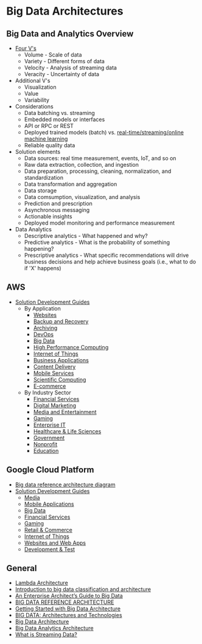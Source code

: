 # Big Data Architectures

## Big Data and Analytics Overview
- [Four V's](http://www.ibmbigdatahub.com/infographic/four-vs-big-data)
    + Volume - Scale of data
    + Variety - Different forms of data
    + Velocity - Analysis of streaming data
    + Veracity - Uncertainty of data
- Additional V's
    + Visualization
    + Value
    + Variability
- Considerations
    - Data batching vs. streaming
    - Embedded models or interfaces
    - API or RPC or REST
    - Deployed trained models (batch) vs. [real-time/streaming/online machine learning](https://en.wikipedia.org/wiki/Online_machine_learning)
    - Reliable quality data
- Solution elements
    + Data sources: real time measurement, events, IoT, and so on
    + Raw data extraction, collection, and ingestion
    + Data preparation, processing, cleaning, normalization, and standardization
    + Data transformation and aggregation
    + Data storage
    + Data comsumption, visualization, and analysis
    + Prediction and prescription
    + Asynchronous messaging
    + Actionable insights
    + Deployed model monitoring and performance measurement
- Data Analytics
    + Descriptive analytics - What happened and why?
    + Predictive analytics - What is the probability of something happening?
    + Prescriptive analytics - What specific recommendations will drive business decisions and help achieve business goals (i.e., what to do if 'X' happens)

## AWS
- [Solution Development Guides](https://aws.amazon.com/solutions)
    + By Application
        * [Websites](https://aws.amazon.com/websites/)
        * [Backup and Recovery](https://aws.amazon.com/backup-recovery/)
        * [Archiving](https://aws.amazon.com/archive/)
        * [DevOps](https://aws.amazon.com/devops/)
        * [Big Data](https://aws.amazon.com/big-data/)
        * [High Performance Computing](https://aws.amazon.com/hpc/)
        * [Internet of Things](https://aws.amazon.com/iot/)
        * [Business Applications](https://aws.amazon.com/business-applications/)
        * [Content Delivery](https://aws.amazon.com/content-delivery/)
        * [Mobile Services](https://aws.amazon.com/mobile/)
        * [Scientific Computing](https://aws.amazon.com/government-education/scientific-computing1/)
        * [E-commerce](https://aws.amazon.com/ecommerce-applications/)
    + By Industry Sector
        * [Financial Services](https://aws.amazon.com/financial-services/)
        * [Digital Marketing](https://aws.amazon.com/digital-marketing/)
        * [Media and Entertainment](https://aws.amazon.com/digital-media/)
        * [Gaming](https://aws.amazon.com/game-hosting/)
        * [Enterprise IT](https://aws.amazon.com/enterprise/)
        * [Healthcare & Life Sciences](https://aws.amazon.com/health/)
        * [Government](https://aws.amazon.com/government-education/government/)
        * [Nonprofit](https://aws.amazon.com/government-education/nonprofits/)
        * [Education](https://aws.amazon.com/education/)

## Google Cloud Platform
- [Big data reference architecture diagram](https://cloud.google.com/images/products/big-data/big-data-diagram.png)
- [Solution Development Guides](https://cloud.google.com/solutions/)
    + [Media](https://cloud.google.com/solutions/media/)
    + [Mobile Applications](https://cloud.google.com/solutions/mobile/#development_guides)
    + [Big Data](https://cloud.google.com/solutions/big-data/#development_guides)
    + [Financial Services](https://cloud.google.com/solutions/financial-services/#development_guides)
    + [Gaming](https://cloud.google.com/solutions/gaming/#development_guides)
    + [Retail & Commerce](https://cloud.google.com/solutions/commerce/#development_guides)
    + [Internet of Things](https://cloud.google.com/solutions/iot/#development_guides)
    + [Websites and Web Apps](https://cloud.google.com/solutions/websites/#development_guides)
    + [Development & Test](https://cloud.google.com/solutions/dev-test/#development_guides)


## General
- [Lambda Architecture](http://lambda-architecture.net/)
- [Introduction to big data classification and architecture](http://www.ibm.com/developerworks/library/bd-archpatterns1/)
- [An Enterprise Architect’s Guide to Big Data](http://www.oracle.com/technetwork/topics/entarch/articles/oea-big-data-guide-1522052.pdf)
- [BIG DATA REFERENCE ARCHITECTURE](https://thinkbiganalytics.com/leading_big_data_technologies/big-data-reference-architecture/)
- [Getting Started with Big Data Architecture](http://blog.cloudera.com/blog/2014/09/getting-started-with-big-data-architecture/)
- [BIG DATA: Architectures and Technologies](https://www.sei.cmu.edu/go/big-data/)
- [Big Data Architecture](http://bigdata.teradata.com/US/Big-Ideas/Big-Data-Architecture/)
- [Big Data Analytics Architecture](http://www.thebigdatainsightgroup.com/site/sites/default/files/Teradata's%20-%20Big%20Data%20Architecture%20-%20Putting%20all%20your%20eggs%20in%20one%20basket.pdf)
- [What is Streaming Data?](https://aws.amazon.com/streaming-data/)
